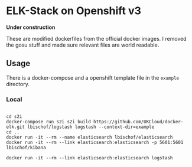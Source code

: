 # ELK-Stack on Openshift v3

**Under construction**

These are modified dockerfiles from the official docker images. I removed the gosu stuff and made sure relevant files are world readable.

## Usage
There is a docker-compose and a openshift template file in the `example` directory.
### Local
```

cd s2i
docker-compose run s2i s2i build https://github.com/UKCloud/docker-elk.git lbischof/logstash logstash --context-dir=example
cd ..
docker run -it --rm --name elasticsearch lbischof/elasticsearch
docker run -it --rm --link elasticsearch:elasticsearch -p 5601:5601 lbischof/kibana

docker run -it --rm --link elasticsearch:elasticsearch logstash
```

